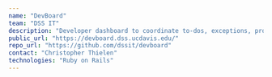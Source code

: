 ```yaml
---
name: "DevBoard"
team: "DSS IT"
description: "Developer dashboard to coordinate to-dos, exceptions, project timelines."
public_url: "https://devboard.dss.ucdavis.edu/"
repo_url: "https://github.com/dssit/devboard"
contact: "Christopher Thielen"
technologies: "Ruby on Rails"
---
```

